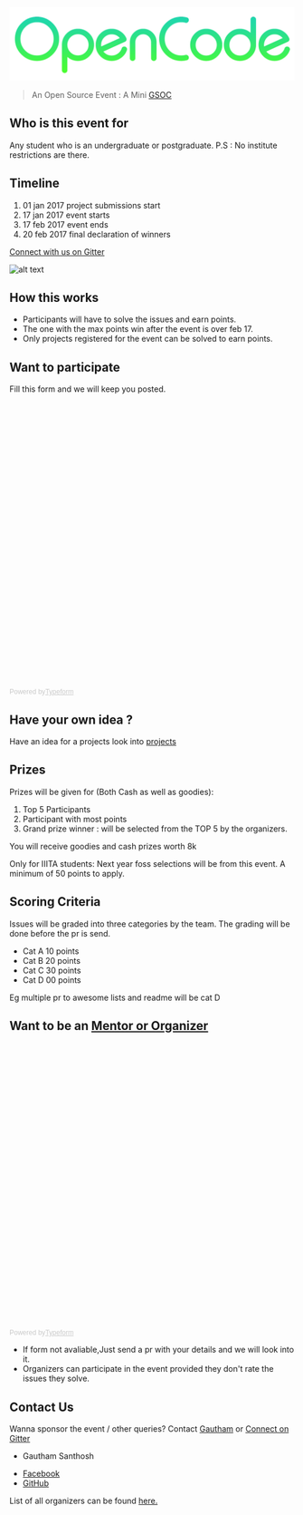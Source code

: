 
![alt text](Logo.png)

> An Open Source Event : A Mini [GSOC](https://en.wikipedia.org/wiki/Google_Summer_of_Code)

Who is this event for
----
Any student who is an undergraduate or postgraduate.
P.S : No institute restrictions are there.

Timeline
--------
1. 01 jan 2017 project submissions start
2. 17 jan 2017 event starts
3. 17 feb 2017 event ends
4. 20 feb 2017 final declaration of winners


[Connect with us on Gitter](https://gitter.im/opencode2017)


![alt text](https://fossiiita.github.io/opencode/Poster.jpg)

How this works
-----------

* Participants will have to solve the issues and earn points.
* The one with the max points win after the event is over feb 17.
* Only projects registered for the event can be solved to earn points.


Want to participate
-----------------

Fill this form and we will keep you posted.

<!-- Change the width and height values to suit you best -->
<div class="typeform-widget" data-url="https://kaustubhshams.typeform.com/to/nDUY6H" data-text="OpenCode" style="width:100%;height:500px;"></div>
<script>(function(){var qs,js,q,s,d=document,gi=d.getElementById,ce=d.createElement,gt=d.getElementsByTagName,id='typef_orm',b='https://s3-eu-west-1.amazonaws.com/share.typeform.com/';if(!gi.call(d,id)){js=ce.call(d,'script');js.id=id;js.src=b+'widget.js';q=gt.call(d,'script')[0];q.parentNode.insertBefore(js,q)}})()</script>
<div style="font-family: Sans-Serif;font-size: 12px;color: #999;opacity: 0.5; padding-top: 5px;">Powered by<a href="https://www.typeform.com/examples/?utm_campaign=vq7M6d&amp;utm_source=typeform.com-6014802-Basic&amp;utm_medium=typeform&amp;utm_content=typeform-embedded-poweredbytypeform&amp;utm_term=EN" style="color: #999" target="_blank">Typeform</a></div>

Have your own idea ?
--------------------

Have an idea for a projects look into [projects](https://fossiiita.github.io/opencode/projects)

Prizes
------
Prizes will be given for (Both Cash as well as goodies):
1. Top 5 Participants
2. Participant with most points
3. Grand prize winner : will be selected from the TOP 5 by the organizers.

You will receive goodies and cash prizes worth 8k

Only for IIITA students:
Next year foss selections will be from this event. A minimum of 50 points to apply.

Scoring Criteria
----------------------

Issues will be graded into three categories by the team.
The grading will be done before the pr is send.

* Cat A 10 points
* Cat B 20 points
* Cat C 30 points
* Cat D 00 points

Eg multiple pr to awesome lists and readme will be cat D

Want to be an [Mentor or Organizer](https://fossiiita.github.io/opencode/organisers)
------
<!-- Change the width and height values to suit you best -->
<div class="typeform-widget" data-url="https://himanshub16.typeform.com/to/vq7M6d" data-text="OpenCode" style="width:100%;height:500px;"></div>
<script>(function(){var qs,js,q,s,d=document,gi=d.getElementById,ce=d.createElement,gt=d.getElementsByTagName,id='typef_orm',b='https://s3-eu-west-1.amazonaws.com/share.typeform.com/';if(!gi.call(d,id)){js=ce.call(d,'script');js.id=id;js.src=b+'widget.js';q=gt.call(d,'script')[0];q.parentNode.insertBefore(js,q)}})()</script>
<div style="font-family: Sans-Serif;font-size: 12px;color: #999;opacity: 0.5; padding-top: 5px;">Powered by<a href="https://www.typeform.com/examples/?utm_campaign=vq7M6d&amp;utm_source=typeform.com-6014802-Basic&amp;utm_medium=typeform&amp;utm_content=typeform-embedded-poweredbytypeform&amp;utm_term=EN" style="color: #999" target="_blank">Typeform</a></div>

* If form not avaliable,Just send a pr with your details and we will look into it.
* Organizers can participate in the event provided they don't rate the issues they solve.

Contact Us
---------------------------
Wanna sponsor the event / other queries? 
Contact [Gautham](https://facebook.com/gauthamzz) or [Connect on Gitter](https://gitter.im/opencode2017)

- Gautham Santhosh
 * [Facebook](https://facebook.com/gauthamzz)
 * [GitHub](https://github.com/gauthamzz)

List of all organizers can be found [here.](https://fossiiita.github.io/opencode/organisers)
